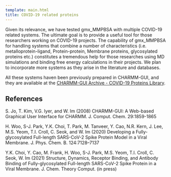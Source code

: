 ```yaml
---
template: main.html
title: COVID-19 related proteins
---
```



Given its relevance, we have tested gmx_MMPBSA with multiple COVID-19 related systems. The ultimate goal is to provide
a useful tool for those researchers working on COVID-19 projects. The capability of gmx_MMPBSA for handling systems 
that combine a number of characteristics (i.e. metalloprotein-ligand, Protein-protein, Membrane proteins, glycosylated
proteins etc.) constitutes a tremendous help for those researches using MD simulations and binding free energy 
calculations in their projects. We plan to incorporate more systems as they arise in the literature and databases.

All these systems haven been previously prepared in CHARMM-GUI, and they are available at the [CHARMM-GUI Archive - COVID-19 Proteins Library](https://charmm-gui.org/?doc=archive&lib=covid19).

## References

S. Jo, T. Kim, V.G. Iyer, and W. Im (2008) CHARMM-GUI: A Web-based Graphical User Interface for CHARMM. J. Comput. Chem. 29:1859-1865

H. Woo, S-J. Park, Y.K. Choi, T. Park, M. Tanveer, Y. Cao, N.R. Kern, J. Lee, M.S. Yeom, T.I. Croll, C. Seok, and W. Im (2020)
Developing a Fully-glycosylated Full-length SARS-CoV-2 Spike Protein Model in a Viral Membrane. J. Phys. Chem. B. 124:7128–7137

Y.K. Choi, Y. Cao, M. Frank, H. Woo, S-J. Park, M.S. Yeom, T.I. Croll, C. Seok, W. Im (2021)
Structure, Dynamics, Receptor Binding, and Antibody Binding of Fully-glycosylated Full-length SARS-CoV-2 Spike Protein in a Viral Membrane. J. Chem. Theory Comput. (in press)